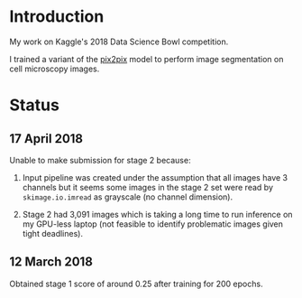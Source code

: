 # Introduction
My work on Kaggle's 2018 Data Science Bowl competition.

I trained a variant of the [pix2pix](https://phillipi.github.io/pix2pix/) model to perform image segmentation on cell microscopy images.

# Status

## 17 April 2018
Unable to make submission for stage 2 because:

1. Input pipeline was created under the assumption that all images have 3 channels but it seems some images in the stage 2 set were 
read by `skimage.io.imread` as grayscale (no channel dimension).

2. Stage 2 had 3,091 images which is taking a long time to run inference on my GPU-less laptop (not feasible to identify problematic images
given tight deadlines).

## 12 March 2018
Obtained stage 1 score of around 0.25 after training for 200 epochs.
